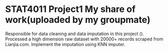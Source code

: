# STAT4011 Project1 My share of work(uploaded by my groupmate)

Responsible for data cleaning and data imputation in this project (). Processed a high dimension raw dataset with 20000+ records scraped from Lianjia.com. Implement the imputation using KNN imputer.



